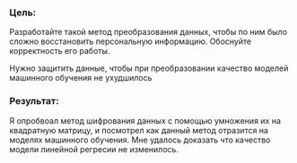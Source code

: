 ### Цель:


Разработайте такой метод преобразования данных, чтобы по ним было сложно восстановить персональную информацию. Обоснуйте корректность его работы.

Нужно защитить данные, чтобы при преобразовании качество моделей машинного обучения не ухудшилось

### Результат:
Я опробвоал  метод шифрования данных с помощью умножения их на квадратную матрицу, и посмотрел как данный метод отразится на моделях машинного обучения.
Мне удалось доказать что качество модели линейной регресии не изменилось. 
